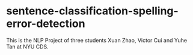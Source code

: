 # sentence-classification-spelling-error-detection
This is the NLP Project of three students Xuan Zhao, Victor Cui and Yuhe Tan at NYU CDS.
